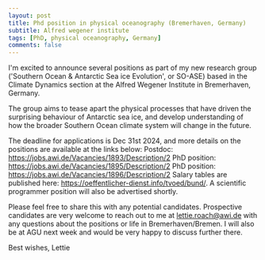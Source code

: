 ```yaml
---
layout: post
title: Phd position in physical oceanography (Bremerhaven, Germany)
subtitle: Alfred wegener institute
tags: [PhD, physical oceanography, Germany]
comments: false
---
```

I'm excited to announce several positions as part of my new research group ('Southern Ocean & Antarctic Sea ice Evolution', or SO-ASE) based in the Climate Dynamics section at the Alfred Wegener Institute in Bremerhaven, Germany.

The group aims to tease apart the physical processes that have driven the surprising behaviour of Antarctic sea ice, and develop understanding of how the broader Southern Ocean climate system will change in the future.

The deadline for applications is Dec 31st 2024, and more details on the positions are available at the links below:
Postdoc: https://jobs.awi.de/Vacancies/1893/Description/2
PhD position: https://jobs.awi.de/Vacancies/1895/Description/2
PhD position: https://jobs.awi.de/Vacancies/1896/Description/2
Salary tables are published here: https://oeffentlicher-dienst.info/tvoed/bund/. A scientific programmer position will also be advertised shortly.

Please feel free to share this with any potential candidates. Prospective candidates are very welcome to reach out to me at lettie.roach@awi.de with any questions about the positions or life in Bremerhaven/Bremen. I will also be at AGU next week and would be very happy to discuss further there.

Best wishes,
Lettie 

